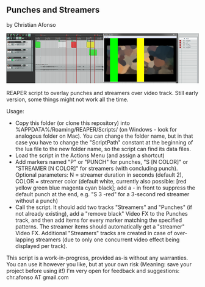 Punches and Streamers
---------------------
by Christian Afonso

![Alt text](/doc/screenshot1.png?raw=true "Punches and Streamers screenshot")

REAPER script to overlay punches and streamers over video track. Still early version, some
things might not work all the time.

Usage:
- Copy this folder (or clone this repository) into %APPDATA%/Roaming/REAPER/Scripts/ 
  (on Windows - look for analogous folder on Mac). You can change the folder name, but
  in that case you have to change the "ScriptPath" constant at the beginning of the lua
  file to the new folder name, so the script can find its data files.
- Load the script in the Actions Menu (and assign a shortcut)
- Add markers named "P" or "PUNCH" for punches, "S [N COLOR]" or "STREAMER [N COLOR]"
  for streamers (with concluding punch). Optional parameters: N = streamer duration 
  in seconds (default 2), COLOR = streamer color (default white, currently also possible:
  [red yellow green blue magenta cyan black]; add a - in front to suppress the default
  punch at the end, e.g. "S 3 -red" for a 3-second red streamer without a punch)
- Call the script. It should add two tracks "Streamers" and "Punches" (if not already
  existing), add a "remove black" Video FX to the Punches track, and then add items for 
  every marker matching the specified patterns. The streamer items should automatically
  get a "streamer" Video FX. Additional "Streamers" tracks are created in case of over-
  lapping streamers (due to only one concurrent video effect being displayed per track).

This script is a work-in-progress, provided as-is without any warranties.
You can use it however you like, but at your own risk (Meaning: save your project 
before using it!)
I'm very open for feedback and suggestions: chr.afonso AT gmail.com

